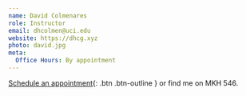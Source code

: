 ```yaml
---
name: David Colmenares
role: Instructor
email: dhcolmen@uci.edu
website: https://dhcg.xyz
photo: david.jpg
meta:
  Office Hours: By appointment
---
```


[Schedule an appointment](#){: .btn .btn-outline } or find me on MKH 546.
